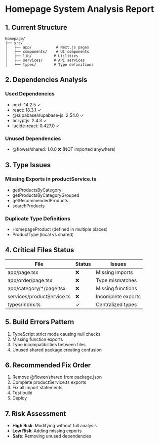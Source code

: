 # Homepage System Analysis Report

## 1. Current Structure
```
homepage/
├── src/
│   ├── app/           # Next.js pages
│   ├── components/    # UI components  
│   ├── lib/          # Utilities
│   ├── services/     # API services
│   └── types/        # Type definitions
```

## 2. Dependencies Analysis

### Used Dependencies
- next: 14.2.5 ✓
- react: 18.3.1 ✓
- @supabase/supabase-js: 2.54.0 ✓
- bcryptjs: 2.4.3 ✓
- lucide-react: 0.427.0 ✓

### Unused Dependencies
- @flower/shared: 1.0.0 ❌ (NOT imported anywhere)

## 3. Type Issues

### Missing Exports in productService.ts
- getProductsByCategory
- getProductsByCategoryGrouped  
- getRecommendedProducts
- searchProducts

### Duplicate Type Definitions
- HomepageProduct (defined in multiple places)
- ProductType (local vs shared)

## 4. Critical Files Status

| File | Status | Issues |
|------|--------|--------|
| app/page.tsx | ❌ | Missing imports |
| app/order/page.tsx | ❌ | Type mismatches |
| app/category/*/page.tsx | ❌ | Missing functions |
| services/productService.ts | ❌ | Incomplete exports |
| types/index.ts | ✓ | Centralized types |

## 5. Build Errors Pattern

1. TypeScript strict mode causing null checks
2. Missing function exports
3. Type incompatibilities between files
4. Unused shared package creating confusion

## 6. Recommended Fix Order

1. Remove @flower/shared from package.json
2. Complete productService.ts exports
3. Fix all import statements
4. Test build
5. Deploy

## 7. Risk Assessment

- **High Risk**: Modifying without full analysis
- **Low Risk**: Adding missing exports
- **Safe**: Removing unused dependencies
